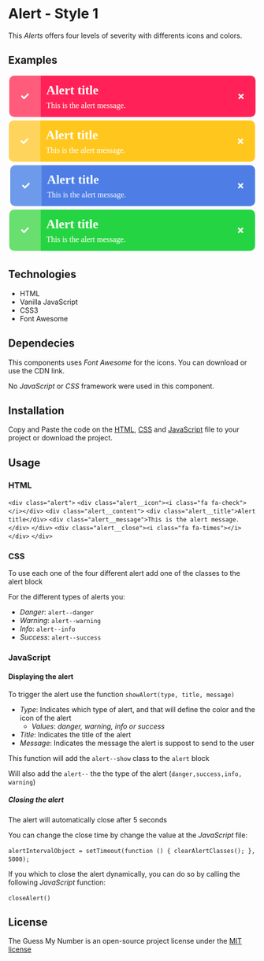 # Alert - Style 1
This *Alerts* offers four levels of severity with differents icons and colors.

## Examples
![Alert Danger](screenshots/alert_1_danger.png)
![Alert Warning](screenshots/alert_1_warning.png)
![Alert Info](screenshots/alert_1_info.png)
![Alert Success](screenshots/alert_1_success.png)


## Technologies
* HTML
* Vanilla JavaScript
* CSS3
* Font Awesome


## Dependecies
This components uses _Font Awesome_ for the icons. You can download or use the CDN link.

No _JavaScript_ or _CSS_ framework were used in this component.

## Installation

Copy and Paste the code on the [HTML](alert_1.html), [CSS](alert_1.css) and [JavaScript](alert_1.css) file to your project or download the project.

## Usage

### HTML
`<div class="alert">`
    `<div class="alert__icon"><i class="fa fa-check"></i></div>`
    `<div class="alert__content">`
        `<div class="alert__title">Alert title</div>`
        `<div class="alert__message">This is the alert message.</div>`
    `</div>`
    `<div class="alert__close"><i class="fa fa-times"></i></div>`
`</div>`
### CSS

To use each one of the four different alert add one of the classes to the alert block

For the different types of alerts you:
* *Danger*: `alert--danger`
* *Warning*: `alert--warning`
* *Info*: `alert--info`
* *Success*: `alert--success`

### JavaScript


#### Displaying the alert

To trigger the alert use the function `showAlert(type, title, message)`

* *Type*: Indicates which type of alert, and that will define the color and the icon of the alert
    * *Values*: _danger, warning, info or success_
* *Title*: Indicates the title of the alert
* *Message*: Indicates the message the alert is suppost to send to the user

This function will add the `alert--show` class to the `alert` block

Will also add the `alert--` the the type of the alert (`danger,success,info, warning`)

##### Closing the alert

The alert will automatically close after 5 seconds

You can change the close time by change the value at the _JavaScript_ file:

`alertIntervalObject = setTimeout(function () { clearAlertClasses(); }, 5000);`

If you which to close the alert dynamically, you can do so by calling the following _JavaScript_ function:

`closeAlert()`


## License
The Guess My Number is an open-source project license under the [MIT license](license)

